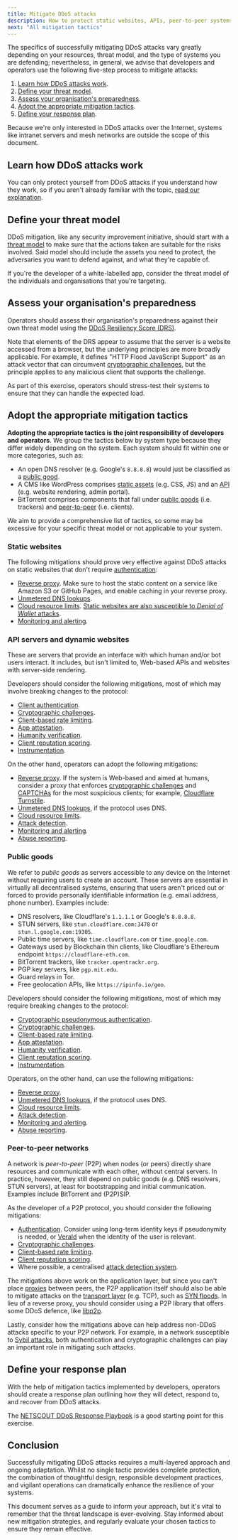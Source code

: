 ```yaml
---
title: Mitigate DDoS attacks
description: How to protect static websites, APIs, peer-to-peer systems and other servers from DDoS attacks.
next: "All mitigation tactics"
---
```


The specifics of successfully mitigating DDoS attacks vary greatly depending on your resources,
threat model, and the type of systems you are defending;
nevertheless,
in general,
we advise that developers and operators use the following five-step process to mitigate attacks:

1. [Learn how DDoS attacks work](#learn-how-ddos-attacks-work).
2. [Define your threat model](#define-your-threat-model).
3. [Assess your organisation's preparedness](#assess-your-organisations-preparedness).
4. [Adopt the appropriate mitigation tactics](#adopt-the-appropriate-mitigation-tactics).
5. [Define your response plan](#define-your-response-plan).

Because we're only interested in DDoS attacks over the Internet,
systems like intranet servers and mesh networks are outside the scope of this document.

## Learn how DDoS attacks work

You can only protect yourself from DDoS attacks if you understand how they work,
so if you aren't already familiar with the topic,
[read our explanation](./overview.md).

## Define your threat model

DDoS mitigation,
like any security improvement initiative,
should start with a
[threat model](https://cheatsheetseries.owasp.org/cheatsheets/Threat_Modeling_Cheat_Sheet.html)
to make sure that the actions taken are suitable for the risks involved.
Said model should include the assets you need to protect,
the adversaries you want to defend against,
and what they're capable of.

If you're the developer of a white-labelled app,
consider the threat model of the individuals and organisations that you're targeting.

## Assess your organisation's preparedness

Operators should assess their organisation's preparedness against their own threat model
using the [DDoS Resiliency Score (DRS)](https://www.ddosresiliencyscore.org/securitymanagers/).

Note that elements of the DRS appear to assume that the server is a website accessed from a browser,
but the underlying principles are more broadly applicable.
For example,
it defines "HTTP Flood JavaScript Support" as an attack vector that can circumvent
[cryptographic challenges](./tactics/crypto-challenges.md),
but the principle applies to any malicious client that supports the challenge.

As part of this exercise,
operators should stress-test their systems to ensure that they can handle the expected load.

## Adopt the appropriate mitigation tactics

**Adopting the appropriate tactics is the joint responsibility of developers and operators**.
We group the tactics below by system type because they differ widely depending on the system.
Each system should fit within one or more categories, such as:

- An open DNS resolver (e.g. Google's `8.8.8.8`) would just be classified as a [public good](#public-goods).
- A CMS like WordPress comprises [static assets](#static-websites) (e.g. CSS, JS) and an [API](#api-servers-and-dynamic-websites) (e.g. website rendering, admin portal).
- BitTorrent comprises components that fall under [public goods](#public-goods) (i.e. trackers) and [peer-to-peer](#peer-to-peer-networks) (i.e. clients).

We aim to provide a comprehensive list of tactics,
so some may be excessive for your specific threat model or not applicable to your system.

### Static websites

The following mitigations should prove very effective against DDoS attacks on static websites that don't require [authentication](tactics/authentication.md):

- [Reverse proxy](tactics/reverse-proxies.md). Make sure to host the static content on a service like Amazon S3 or GitHub Pages, and enable caching in your reverse proxy.
- [Unmetered DNS lookups](tactics/unmetered-dns.md).
- [Cloud resource limits](tactics/resource-limits.md). [Static websites are also susceptible to _Denial of Wallet_ attacks](https://news.ycombinator.com/item?id=39520776).
- [Monitoring and alerting](tactics/detection.md#monitoring-and-alerting).

### API servers and dynamic websites

These are servers that provide an interface with which human and/or bot users interact.
It includes, but isn't limited to, Web-based APIs and websites with server-side rendering.

Developers should consider the following mitigations,
most of which may involve breaking changes to the protocol:

- [Client authentication](tactics/authentication.md).
- [Cryptographic challenges](tactics/crypto-challenges.md).
- [Client-based rate limiting](tactics/rate-limiting.md).
- [App attestation](tactics/app-attestation.md).
- [Humanity verification](tactics/humanity-verification.md).
- [Client reputation scoring](tactics/client-reputation.md).
- [Instrumentation](tactics/detection.md#instrumentation).

On the other hand,
operators can adopt the following mitigations:

- [Reverse proxy](tactics/reverse-proxies.md). If the system is Web-based and aimed at humans, consider a proxy that enforces [cryptographic challenges](tactics/crypto-challenges.md) and [CAPTCHAs](tactics/humanity-verification.md) for the most suspicious clients; for example, [Cloudflare Turnstile](https://developers.cloudflare.com/turnstile/).
- [Unmetered DNS lookups](tactics/unmetered-dns.md), if the protocol uses DNS.
- [Cloud resource limits](tactics/resource-limits.md).
- [Attack detection](tactics/detection.md).
- [Monitoring and alerting](tactics/detection.md#monitoring-and-alerting).
- [Abuse reporting](tactics/abuse-reporting.md).

### Public goods

We refer to _public goods_ as servers accessible to any device on the Internet without requiring users to create an account.
These servers are essential in virtually all decentralised systems,
ensuring that users aren't priced out or forced to provide personally identifiable information (e.g. email address, phone number).
Examples include:

- DNS resolvers, like Cloudflare's `1.1.1.1` or Google's `8.8.8.8`.
- STUN servers, like `stun.cloudflare.com:3478` or `stun.l.google.com:19305`.
- Public time servers, like `time.cloudflare.com` or `time.google.com`.
- Gateways used by Blockchain thin clients, like Cloudflare's Ethereum endpoint `https://cloudflare-eth.com`.
- BitTorrent trackers, like `tracker.opentrackr.org`.
- PGP key servers, like `pgp.mit.edu`.
- Guard relays in Tor.
- Free geolocation APIs, like `https://ipinfo.io/geo`.

Developers should consider the following mitigations,
most of which may require breaking changes to the protocol:

- [Cryptographic pseudonymous authentication](tactics/authentication.md#cryptographic-pseudonymous-authentication).
- [Cryptographic challenges](tactics/crypto-challenges.md).
- [Client-based rate limiting](tactics/rate-limiting.md).
- [App attestation](tactics/app-attestation.md).
- [Humanity verification](tactics/humanity-verification.md).
- [Client reputation scoring](tactics/client-reputation.md).
- [Instrumentation](tactics/detection.md#instrumentation).

Operators, on the other hand, can use the following mitigations:

- [Reverse proxy](tactics/reverse-proxies.md).
- [Unmetered DNS lookups](tactics/unmetered-dns.md), if the protocol uses DNS.
- [Cloud resource limits](tactics/resource-limits.md).
- [Attack detection](tactics/detection.md).
- [Monitoring and alerting](tactics/detection.md#monitoring-and-alerting).
- [Abuse reporting](tactics/abuse-reporting.md).

### Peer-to-peer networks

A network is _peer-to-peer_ (P2P) when nodes (or peers) directly share resources and communicate with each other,
without central servers.
In practice,
however,
they still depend on public goods (e.g. DNS resolvers, STUN servers),
at least for bootstrapping and initial communication.
Examples include BitTorrent and (P2P)SIP.

As the developer of a P2P protocol, you should consider the following mitigations:

- [Authentication](tactics/authentication.md).
  Consider using long-term identity keys if pseudonymity is needed, or [VeraId](https://veraid.net) when the identity of the user is relevant.
- [Cryptographic challenges](tactics/crypto-challenges.md).
- [Client-based rate limiting](tactics/rate-limiting.md).
- [Client reputation scoring](tactics/client-reputation.md).
- Where possible, a centralised [attack detection system](tactics/detection.md).

The mitigations above work on the application layer,
but since you can't place [proxies](tactics/reverse-proxies.md) between peers,
the P2P application itself should also be able to mitigate attacks on the
[transport layer](https://en.wikipedia.org/wiki/Transport_layer) (e.g. TCP),
such as [SYN floods](https://en.wikipedia.org/wiki/SYN_flood).
In lieu of a reverse proxy,
you should consider using a P2P library that offers some DDoS defence,
like [libp2p](https://docs.libp2p.io/concepts/security/dos-mitigation/).

Lastly,
consider how the mitigations above can help address non-DDoS attacks specific to your P2P network.
For example,
in a network susceptible to [Sybil attacks](https://www.imperva.com/learn/application-security/sybil-attack/),
both authentication and cryptographic challenges can play an important role in mitigating such attacks.

## Define your response plan

With the help of mitigation tactics implemented by developers,
operators should create a response plan outlining how they will detect, respond to, and recover from DDoS attacks.

The [NETSCOUT DDoS Response Playbook](https://www.netscout.com/resources/other-documents/effective-ddos-response-doesn-t-happen-by-accident)
is a good starting point for this exercise.

## Conclusion

Successfully mitigating DDoS attacks requires a multi-layered approach and ongoing adaptation.
Whilst no single tactic provides complete protection,
the combination of thoughtful design, responsible development practices,
and vigilant operations can dramatically enhance the resilience of your systems.

This document serves as a guide to inform your approach,
but it's vital to remember that the threat landscape is ever-evolving.
Stay informed about new mitigation strategies,
and regularly evaluate your chosen tactics to ensure they remain effective.
